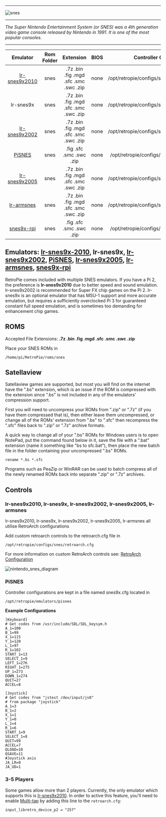 ***
![snes](https://cloud.githubusercontent.com/assets/10035308/12213994/0dcd4e9c-b642-11e5-945d-24bf706cd642.png)
***
_The Super Nintendo Entertainment System (or SNES) was a 4th generation video game console released by Nintendo in 1991. It is one of the most popular consoles._
***

| Emulator | Rom Folder | Extension | BIOS |  Controller Config |
| :---: | :---: | :---: | :---: | :---: |
| [lr-snes9x2010](https://github.com/libretro/snes9x2010) | snes  | .7z .bin .fig .mgd .sfc .smc .swc .zip | none | /opt/retropie/configs/snes/retroarch.cfg |
| lr-snes9x | snes | .7z .bin .fig .mgd .sfc .smc .swc .zip | none | /opt/retropie/configs/snes/retroarch.cfg |
| [lr-snes9x2002](https://github.com/libretro/snes9x2002) | snes | .7z .bin .fig .mgd .sfc .smc .swc .zip | none | /opt/retropie/configs/snes/retroarch.cfg |
| [PiSNES](https://github.com/RetroPie/pisnes) | snes | .fig .sfc .smc .swc .zip | none | /opt/retropie/configs/snes/snes9x.cfg |
| [lr-snes9x2005](https://github.com/libretro/snes9x2005) | snes | .7z .bin .fig .mgd .sfc .smc .swc .zip | none | /opt/retropie/configs/snes/retroarch.cfg |
| [lr-armsnes](https://github.com/RetroPie/ARMSNES-libretro) | snes | .7z .bin .fig .mgd .sfc .smc .swc .zip | none | /opt/retropie/configs/snes/retroarch.cfg |
| [snes9x-rpi](https://github.com/RetroPie/snes9x-rpi) | snes | .fig .sfc .smc .swc .zip | none | /opt/retropie/configs/snes/snes9x.cfg |

## Emulators: [lr-snes9x-2010](https://github.com/libretro/snes9x2010), lr-snes9x, [lr-snes9x2002](https://github.com/libretro/snes9x2002), [PiSNES](https://github.com/RetroPie/pisnes), [lr-snes9x2005](https://github.com/libretro/snes9x2005), [lr-armsnes](https://github.com/RetroPie/ARMSNES-libretro), [snes9x-rpi](https://github.com/RetroPie/snes9x-rpi)

RetroPie comes included with multiple SNES emulators. If you have a Pi 2, the preference is **lr-snes9x2010** due to better speed and sound emulation. lr-snes9x2002 is recommended for Super FX chip games on the Pi 2. lr-snes9x is an optional emulator that has MSU-1 support and more accurate emulation, but requires a sufficiently overclocked Pi 3 for guaranteed constant full speed emulation, and is sometimes too demanding for enhancement chip games.

## ROMS

Accepted File Extensions: **.7z .bin .fig .mgd .sfc .smc .swc .zip**

Place your SNES ROMs in
```
/home/pi/RetroPie/roms/snes
```

## Satellaview

Satellaview games are supported, but most you will find on the internet have the ".bs" extension, which is an issue if the ROM is compressed with the extension since ".bs" is not included in any of the emulators' compression support.

First you will need to uncompress your ROMs from ".zip" or ".7z" (if you have them compressed that is), then either leave them uncompressed, or change all of the ROMs' extension from ".bs" to ".sfc" then recompress the ".sfc" files back to ".zip" or ".7z" archive formats.

A quick way to change all of your ".bs" ROMs for Windows users is to open NotePad, put the command found below in it, save the file with a ".bat" extension (name it something like "bs to sfc.bat"), then place the new batch file in the folder containing your uncompressed ".bs" ROMs.

`rename *.bs *.sfc`

Programs such as PeaZip or WinRAR can be used to batch compress all of the newly renamed ROMs back into separate ".zip" or ".7z" archives.

## Controls

### lr-snes9x2010, lr-snes9x, lr-snes9x2002, lr-snes9x2005, lr-armsnes

lr-snes9x2010, lr-snes9x, lr-snes9x2002, lr-snes9x2005, lr-armsnes all utilise RetroArch configurations

Add custom retroarch controls to the retroarch.cfg file in
```shell
/opt/retropie/configs/snes/retroarch.cfg
```
For more information on custom RetroArch controls see: [RetroArch Configuration](RetroArch-Configuration)

![nintendo_snes_diagram](https://cloud.githubusercontent.com/assets/10035308/16599633/7f34d356-42c0-11e6-92c0-f8774d795bd1.png)

### PiSNES

Controller configurations are kept in a file named snes9x.cfg located in 
```
/opt/retropie/emulators/pisnes
```
**Example Configurations**
```shell
[Keyboard]
# Get codes from /usr/include/SDL/SDL_keysym.h
A_1=100
B_1=99
X_1=115
Y_1=120
L_1=97
R_1=102
START_1=13
SELECT_1=9
LEFT_1=276
RIGHT_1=275
UP_1=273
DOWN_1=274
QUIT=27
ACCEL=8

[Joystick]
# Get codes from "jstest /dev/input/js0"
# from package "joystick"
A_1=3
B_1=2
X_1=1
Y_1=0
L_1=4
R_1=6
START_1=9
SELECT_1=8
QUIT=99
ACCEL=7
QLOAD=10
QSAVE=11
#Joystick axis
JA_LR=0
JA_UD=1
```

### 3-5 Players

Some games allow more than 2 players. Currently, the only emulator which supports this is [lr-snes9x2010](https://github.com/libretro/snes9x2010). In order to active this feature, you'll need to enable [Multi-tap](https://en.wikipedia.org/wiki/Multitap) by adding this line to the ``retroarch.cfg``:
```shell
input_libretro_device_p2 = "257"
```